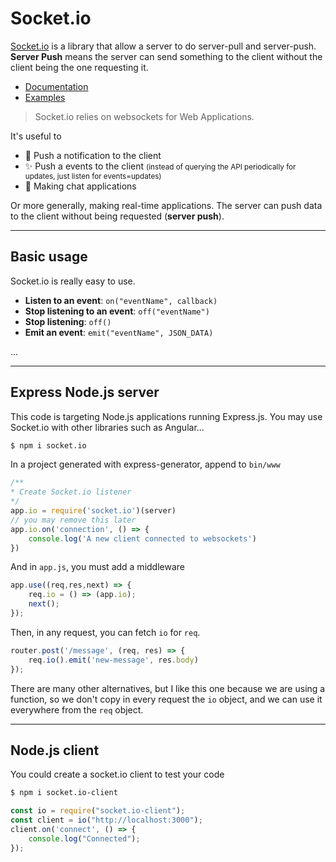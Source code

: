 # Socket.io

<div class="row row-cols-md-2"><div>

[Socket.io](https://socket.io/) is a library that allow a server to do server-pull and server-push. **Server Push** means the server can send something to the client without the client being the one requesting it.

* [Documentation](https://socket.io/get-started/)
* [Examples](https://github.com/socketio/socket.io/tree/main/examples)

> Socket.io relies on websockets for Web Applications.
</div><div>

It's useful to

* 💐 Push a notification to the client
* ✨ Push a events to the client <small>(instead of querying the API periodically for updates, just listen for events=updates)</small>
* 🍹 Making chat applications

Or more generally, making real-time applications. The server can push data to the client without being requested (**server push**).
</div></div>

<hr class="sep-both">

## Basic usage

<div class="row row-cols-md-2"><div>

Socket.io is really easy to use.

* **Listen to an event**: `on("eventName", callback)`
* **Stop listening to an event**: `off("eventName")`
* **Stop listening**: `off()`
* **Emit an event**: `emit("eventName", JSON_DATA)`
</div><div>

...
</div></div>

<hr class="sep-both">

## Express Node.js server

<div class="row row-cols-md-2 mt-4"><div>

This code is targeting Node.js applications running Express.js. You may use Socket.io with other libraries such as Angular...

```bash
$ npm i socket.io
```

In a project generated with express-generator, append to `bin/www`

```javascript
/**
* Create Socket.io listener
*/
app.io = require('socket.io')(server)
// you may remove this later
app.io.on('connection', () => {
    console.log('A new client connected to websockets')
})
```

</div><div>

And in `app.js`, you must add a middleware

```javascript
app.use((req,res,next) => {
    req.io = () => (app.io);
    next();
});
```

Then, in any request, you can fetch `io` for `req`.

```javascript
router.post('/message', (req, res) => {
    req.io().emit('new-message', res.body)
});
```

There are many other alternatives, but I like this one because we are using a function, so we don't copy in every request the `io` object, and we can use it everywhere from the `req` object.
</div></div>

<hr class="sep-both">

## Node.js client

<div class="row row-cols-md-2"><div>

You could create a socket.io client to test your code

```bash
$ npm i socket.io-client
```
</div><div>

```javascript
const io = require("socket.io-client");
const client = io("http://localhost:3000");
client.on('connect', () => {
    console.log("Connected");
});
```
</div></div>